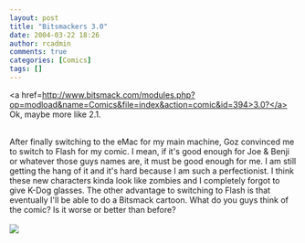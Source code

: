 ```yaml
---
layout: post
title: "Bitsmackers 3.0"
date: 2004-03-22 18:26
author: rcadmin
comments: true
categories: [Comics]
tags: []
---
```

<a href=http://www.bitsmack.com/modules.php?op=modload&name=Comics&file=index&action=comic&id=394>3.0?</a> Ok, maybe more like 2.1.
<br />

<br />
After finally switching to the eMac for my main machine, Goz convinced me to switch to Flash for my comic. I mean, if it's good enough for Joe & Benji or whatever those guys names are, it must be good enough for me. I am still getting the hang of it and it's hard because I am such a perfectionist. I think these new characters kinda look like zombies and I completely forgot to give K-Dog glasses. The other advantage to switching to Flash is that eventually I'll be able to do a Bitsmack cartoon. What do you guys think of the comic? Is it worse or better than before?<Br><br><!--more--><img src='/wp/wp-content/comics/20040322.gif' alt'' />
